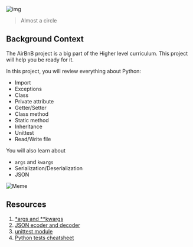 ![img](https://assets.imaginablefutures.com/media/images/ALX_Logo.max-200x150.png)
> Almost a circle

## Background Context
The AirBnB project is a big part of the Higher level curriculum. This project will help you be ready for it.

In this project, you will review everything about Python:

* Import
* Exceptions
* Class
* Private attribute
* Getter/Setter
* Class method
* Static method
* Inheritance
* Unittest
* Read/Write file

You will also learn about

* ```args``` and ```kwargs```
* Serialization/Deserialization
* JSON

![Meme](https://media2.giphy.com/media/unQ3IJU2RG7DO/200w.webp?cid=ecf05e47vwvnanfaua5wktd4b2fknxalp7wtxh6peo7mok14&rid=200w.webp&ct=g)

## Resources
1. [*args and **kwargs](https://yasoob.me/2013/08/04/args-and-kwargs-in-python-explained/)
2. [JSON ecoder and decoder](https://docs.python.org/3/library/json.html)
3. [unittest module](https://docs.python.org/3.4/library/unittest.html#module-unittest)
4. [Python tests cheatsheet](https://www.pythonsheets.com/notes/python-tests.html)